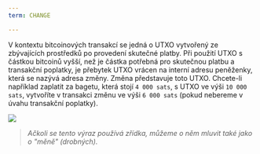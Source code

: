 ```yaml
---
term: CHANGE

---
```

V kontextu bitcoinových transakcí se jedná o UTXO vytvořený ze zbývajících prostředků po provedení skutečné platby. Při použití UTXO s částkou bitcoinů vyšší, než je částka potřebná pro skutečnou platbu a transakční poplatky, je přebytek UTXO vrácen na interní adresu peněženky, která se nazývá adresa změny. Změna představuje toto UTXO. Chcete-li například zaplatit za bagetu, která stojí `4 000 sats`, s UTXO ve výši `10 000 sats`, vytvoříte v transakci změnu ve výši `6 000 sats` (pokud nebereme v úvahu transakční poplatky).

![](../../dictionnaire/assets/16.webp)

> *Ačkoli se tento výraz používá zřídka, můžeme o něm mluvit také jako o "měně" (drobných).*
